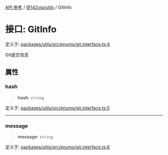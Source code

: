 [API 参考](../../../index.md) / [@142vip/utils](../index.md) / GitInfo

# 接口: GitInfo

定义于: [packages/utils/src/enums/git.interface.ts:4](https://github.com/142vip/core-x/blob/a868d72f351cc457f350d05d38d540d6494a8ff2/packages/utils/src/enums/git.interface.ts#L4)

Git提交信息

## 属性

### hash

> **hash**: `string`

定义于: [packages/utils/src/enums/git.interface.ts:5](https://github.com/142vip/core-x/blob/a868d72f351cc457f350d05d38d540d6494a8ff2/packages/utils/src/enums/git.interface.ts#L5)

***

### message

> **message**: `string`

定义于: [packages/utils/src/enums/git.interface.ts:6](https://github.com/142vip/core-x/blob/a868d72f351cc457f350d05d38d540d6494a8ff2/packages/utils/src/enums/git.interface.ts#L6)
